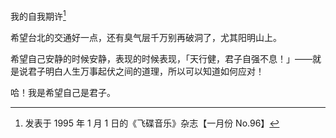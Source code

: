 我的自我期许[^1]

希望台北的交通好一点，还有臭气层千万别再破洞了，尤其阳明山上。

希望自己安静的时候安静，表现的时候表现，「天行健，君子自强不息！」——就是说君子明白人生万事起伏之间的道理，所以可以知道如何应对！

哈！我是希望自己是君子。

[^1]: 发表于 1995 年 1 月 1 日的《飞碟音乐》杂志【一月份 No.96】

